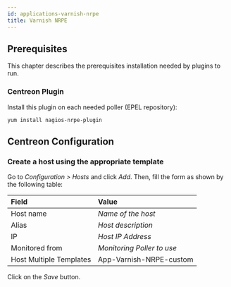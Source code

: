 ```yaml
---
id: applications-varnish-nrpe
title: Varnish NRPE
---
```


## Prerequisites

This chapter describes the prerequisites installation needed by plugins to run.

### Centreon Plugin

Install this plugin on each needed poller (EPEL repository):

``` shell
yum install nagios-nrpe-plugin
```

## Centreon Configuration

### Create a host using the appropriate template

Go to *Configuration \> Hosts* and click *Add*. Then, fill the form as shown by
the following table:

| Field                   | Value                      |
| :---------------------- | :------------------------- |
| Host name               | *Name of the host*         |
| Alias                   | *Host description*         |
| IP                      | *Host IP Address*          |
| Monitored from          | *Monitoring Poller to use* |
| Host Multiple Templates | App-Varnish-NRPE-custom    |

Click on the *Save* button.
